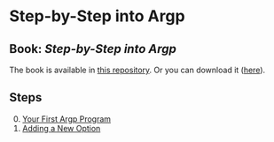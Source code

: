 # Step-by-Step into Argp

## Book: _Step-by-Step into Argp_

The book is available in [this repository](./step-by-step-into-argp.pdf). Or you can download it ([here](http://nongnu.askapache.com/argpbook/step-by-step-into-argp.pdf)).

## Steps

0. [Your First Argp Program](./src/step0.c)
1. [Adding a New Option](./src/step1.c)